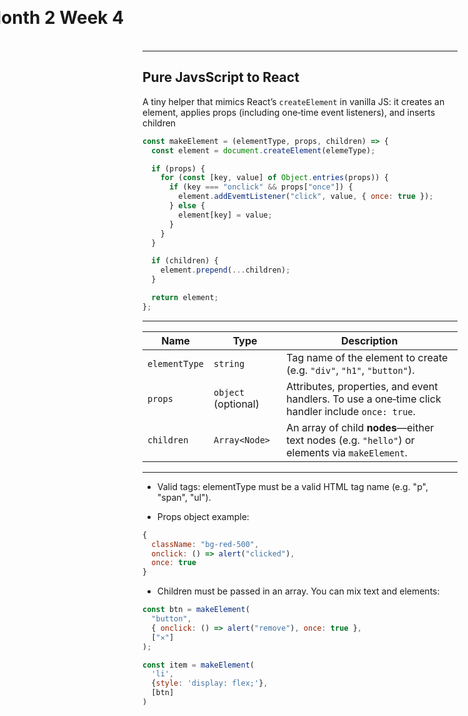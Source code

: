 # Month 2 Week 4

<style>
  h1 {
    left: 50%;
    top: 50%;
    transform: translate(-50%, -50%);
  }
</style>

---

## Pure JavsScript to React

A tiny helper that mimics React’s `createElement` in vanilla JS:
it creates an element, applies props (including one‑time event listeners), and inserts children

```js
const makeElement = (elementType, props, children) => {
  const element = document.createElement(elemeType);

  if (props) {
    for (const [key, value] of Object.entries(props)) {
      if (key === "onclick" && props["once"]) {
        element.addEvemtListener("click", value, { once: true });
      } else {
        element[key] = value;
      }
    }
  }

  if (children) {
    element.prepend(...children);
  }

  return element;
};
```

---

| Name           | Type                | Description                                                                                     |
| -------------- | ------------------- | ----------------------------------------------------------------------------------------------- |
| `elementType`  | `string`            | Tag name of the element to create (e.g. `"div"`, `"h1"`, `"button"`).                           |
| `props`        | `object` (optional) | Attributes, properties, and event handlers. To use a one‑time click handler include `once: true`. |
| `children`     | `Array<Node>`       | An array of child **nodes**—either text nodes (e.g. `"hello"`) or elements via `makeElement`.     |


---

- Valid tags: elementType must be a valid HTML tag name (e.g. "p", "span", "ul").

- Props object example:

```js
{
  className: "bg-red-500",
  onclick: () => alert("clicked"),
  once: true
}
```

- Children must be passed in an array. You can mix text and elements:

```js
const btn = makeElement(
  "button",
  { onclick: () => alert("remove"), once: true },
  ["✕"]    
);
```

```js
const item = makeElement(
  'li', 
  {style: 'display: flex;'},
  [btn]
)
```

